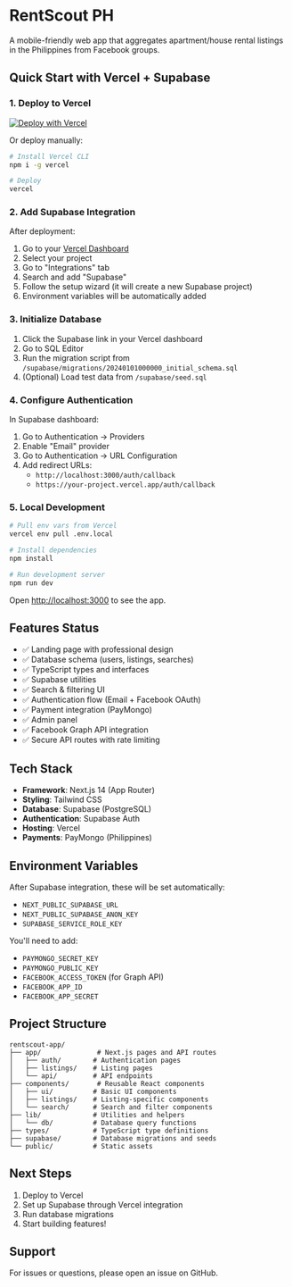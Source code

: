 # RentScout PH

A mobile-friendly web app that aggregates apartment/house rental listings in the Philippines from Facebook groups.

## Quick Start with Vercel + Supabase

### 1. Deploy to Vercel

[![Deploy with Vercel](https://vercel.com/button)](https://vercel.com/new/clone?repository-url=https://github.com/your-username/rentscout-app)

Or deploy manually:
```bash
# Install Vercel CLI
npm i -g vercel

# Deploy
vercel
```

### 2. Add Supabase Integration

After deployment:
1. Go to your [Vercel Dashboard](https://vercel.com/dashboard)
2. Select your project
3. Go to "Integrations" tab
4. Search and add "Supabase"
5. Follow the setup wizard (it will create a new Supabase project)
6. Environment variables will be automatically added

### 3. Initialize Database

1. Click the Supabase link in your Vercel dashboard
2. Go to SQL Editor
3. Run the migration script from `/supabase/migrations/20240101000000_initial_schema.sql`
4. (Optional) Load test data from `/supabase/seed.sql`

### 4. Configure Authentication

In Supabase dashboard:
1. Go to Authentication → Providers
2. Enable "Email" provider
3. Go to Authentication → URL Configuration
4. Add redirect URLs:
   - `http://localhost:3000/auth/callback`
   - `https://your-project.vercel.app/auth/callback`

### 5. Local Development

```bash
# Pull env vars from Vercel
vercel env pull .env.local

# Install dependencies
npm install

# Run development server
npm run dev
```

Open [http://localhost:3000](http://localhost:3000) to see the app.

## Features Status

- ✅ Landing page with professional design
- ✅ Database schema (users, listings, searches)
- ✅ TypeScript types and interfaces
- ✅ Supabase utilities
- ✅ Search & filtering UI
- ✅ Authentication flow (Email + Facebook OAuth)
- ✅ Payment integration (PayMongo)
- ✅ Admin panel
- ✅ Facebook Graph API integration
- ✅ Secure API routes with rate limiting

## Tech Stack

- **Framework**: Next.js 14 (App Router)
- **Styling**: Tailwind CSS
- **Database**: Supabase (PostgreSQL)
- **Authentication**: Supabase Auth
- **Hosting**: Vercel
- **Payments**: PayMongo (Philippines)

## Environment Variables

After Supabase integration, these will be set automatically:
- `NEXT_PUBLIC_SUPABASE_URL`
- `NEXT_PUBLIC_SUPABASE_ANON_KEY`
- `SUPABASE_SERVICE_ROLE_KEY`

You'll need to add:
- `PAYMONGO_SECRET_KEY`
- `PAYMONGO_PUBLIC_KEY`
- `FACEBOOK_ACCESS_TOKEN` (for Graph API)
- `FACEBOOK_APP_ID`
- `FACEBOOK_APP_SECRET`

## Project Structure

```
rentscout-app/
├── app/              # Next.js pages and API routes
│   ├── auth/        # Authentication pages
│   ├── listings/    # Listing pages
│   └── api/         # API endpoints
├── components/       # Reusable React components
│   ├── ui/          # Basic UI components
│   ├── listings/    # Listing-specific components
│   └── search/      # Search and filter components
├── lib/             # Utilities and helpers
│   └── db/          # Database query functions
├── types/           # TypeScript type definitions
├── supabase/        # Database migrations and seeds
└── public/          # Static assets
```

## Next Steps

1. Deploy to Vercel
2. Set up Supabase through Vercel integration
3. Run database migrations
4. Start building features!

## Support

For issues or questions, please open an issue on GitHub.
